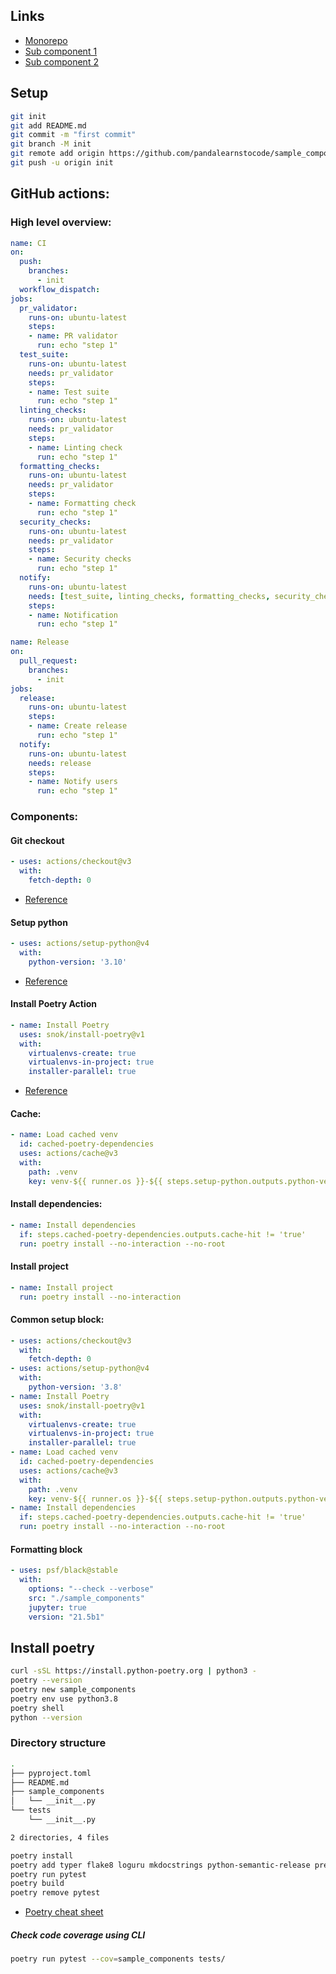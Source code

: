 ## __Links__

* [Monorepo](https://github.com/pandalearnstocode/sample_components)
* [Sub component 1](https://github.com/pandalearnstocode/sample_subcomponents_1)
* [Sub component 2](https://github.com/pandalearnstocode/sample_subcomponents_2)

## __Setup__
```bash
git init
git add README.md
git commit -m "first commit"
git branch -M init
git remote add origin https://github.com/pandalearnstocode/sample_components.git
git push -u origin init
```
## __GitHub actions:__

### __High level overview:__



```yml
name: CI
on:
  push:
    branches:
      - init
  workflow_dispatch:
jobs:
  pr_validator:
    runs-on: ubuntu-latest
    steps:
    - name: PR validator
      run: echo "step 1"
  test_suite:
    runs-on: ubuntu-latest
    needs: pr_validator
    steps:
    - name: Test suite
      run: echo "step 1"    
  linting_checks:
    runs-on: ubuntu-latest
    needs: pr_validator
    steps:
    - name: Linting check
      run: echo "step 1"
  formatting_checks:
    runs-on: ubuntu-latest
    needs: pr_validator
    steps:
    - name: Formatting check
      run: echo "step 1"
  security_checks:
    runs-on: ubuntu-latest
    needs: pr_validator
    steps:
    - name: Security checks
      run: echo "step 1"
  notify:
    runs-on: ubuntu-latest
    needs: [test_suite, linting_checks, formatting_checks, security_checks]
    steps:
    - name: Notification
      run: echo "step 1"
```


```yml
name: Release
on:
  pull_request:
    branches:
      - init
jobs:
  release:
    runs-on: ubuntu-latest
    steps:
    - name: Create release
      run: echo "step 1"
  notify:
    runs-on: ubuntu-latest
    needs: release
    steps:
    - name: Notify users
      run: echo "step 1"
```

### __Components:__

#### __Git checkout__

```yml
- uses: actions/checkout@v3
  with:
    fetch-depth: 0
```

* [Reference](https://github.com/actions/checkout)

#### __Setup python__

```yml
- uses: actions/setup-python@v4
  with:
    python-version: '3.10'
```

* [Reference](https://github.com/actions/setup-python)

#### __Install Poetry Action__

```yml
- name: Install Poetry
  uses: snok/install-poetry@v1
  with:
    virtualenvs-create: true
    virtualenvs-in-project: true
    installer-parallel: true
```

* [Reference](https://github.com/marketplace/actions/install-poetry-action)

#### __Cache:__

```yml
- name: Load cached venv
  id: cached-poetry-dependencies
  uses: actions/cache@v3
  with:
    path: .venv
    key: venv-${{ runner.os }}-${{ steps.setup-python.outputs.python-version }}-${{ hashFiles('**/poetry.lock') }}
```

#### __Install dependencies:__

```yml
- name: Install dependencies
  if: steps.cached-poetry-dependencies.outputs.cache-hit != 'true'
  run: poetry install --no-interaction --no-root
```

#### __Install project__

```yml
- name: Install project
  run: poetry install --no-interaction
```

#### __Common setup block:__

```yml
- uses: actions/checkout@v3
  with:
    fetch-depth: 0
- uses: actions/setup-python@v4
  with:
    python-version: '3.8'
- name: Install Poetry
  uses: snok/install-poetry@v1
  with:
    virtualenvs-create: true
    virtualenvs-in-project: true
    installer-parallel: true
- name: Load cached venv
  id: cached-poetry-dependencies
  uses: actions/cache@v3
  with:
    path: .venv
    key: venv-${{ runner.os }}-${{ steps.setup-python.outputs.python-version }}-${{ hashFiles('**/poetry.lock') }}
- name: Install dependencies
  if: steps.cached-poetry-dependencies.outputs.cache-hit != 'true'
  run: poetry install --no-interaction --no-root
```

#### __Formatting block__

```yml
- uses: psf/black@stable
  with:
    options: "--check --verbose"
    src: "./sample_components"
    jupyter: true
    version: "21.5b1"
```


## __Install poetry__

```bash
curl -sSL https://install.python-poetry.org | python3 -
poetry --version
poetry new sample_components
poetry env use python3.8
poetry shell
python --version
```

### __Directory structure__

```bash
.
├── pyproject.toml
├── README.md
├── sample_components
│   └── __init__.py
└── tests
    └── __init__.py

2 directories, 4 files
```

```bash
poetry install
poetry add typer flake8 loguru mkdocstrings python-semantic-release pre-commit pylint pyupgrade safety darglint mypy-extensions mkdocs-material mkdocstrings-python mike mypy isort black pytest coverage
poetry run pytest
poetry build
poetry remove pytest
```

* [Poetry cheat sheet](https://gist.github.com/CarlosDomingues/b88df15749af23a463148bd2c2b9b3fb)

##### __Check code coverage using CLI__

```bash
poetry run pytest --cov=sample_components tests/
```
